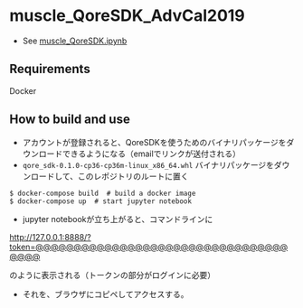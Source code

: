 # muscle_QoreSDK_AdvCal2019

- See [muscle_QoreSDK.ipynb](https://github.com/hnishi/muscle_QoreSDK_AdvCal2019/blob/master/muscle_QoreSDK.ipynb)

## Requirements

Docker

## How to build and use

- アカウントが登録されると、QoreSDKを使うためのバイナリパッケージをダウンロードできるようになる（emailでリンクが送付される）
- `qore_sdk-0.1.0-cp36-cp36m-linux_x86_64.whl` バイナリパッケージをダウンロードして、このレポジトリのルートに置く

```
$ docker-compose build  # build a docker image
$ docker-compose up  # start jupyter notebook
```

- jupyter notebookが立ち上がると、コマンドラインに

http://127.0.0.1:8888/?token=@@@@@@@@@@@@@@@@@@@@@@@@@@@@@@@@@@@@@

のように表示される（トークンの部分がログインに必要）
- それを、ブラウザにコピペしてアクセスする。

